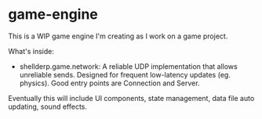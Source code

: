 # game-engine

This is a WIP game engine I'm creating as I work on a game project.

What's inside:
- shellderp.game.network: A reliable UDP implementation that allows unreliable sends. Designed for frequent low-latency updates (eg. physics). Good entry points are Connection and Server.

Eventually this will include UI components, state management, data file auto updating, sound effects.
